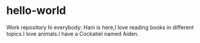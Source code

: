 # hello-world
Work repository
hi everybody:
Hani is here,I love reading books in different topics.I love animals.I have a Cockatiel named Aiden.
